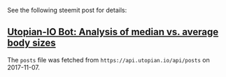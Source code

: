 See the following steemit post for details:
## [Utopian-IO Bot: Analysis of median vs. average body sizes](https://utopian.io/utopian-io/@crokkon/utopian-io-bot-analysis-of-median-vs-average-body-sizes)

The `posts` file was fetched from `https://api.utopian.io/api/posts` on 2017-11-07.
